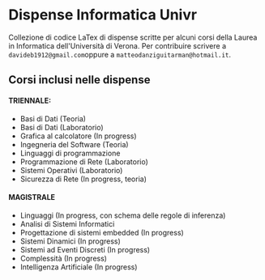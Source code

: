 # Dispense Informatica Univr
Collezione di codice LaTex di dispense scritte per alcuni corsi della Laurea in Informatica dell'Università di Verona.
Per contribuire scrivere a `davideb1912@gmail.com`oppure a `matteodanziguitarman@hotmail.it`.

## Corsi inclusi nelle dispense
#### TRIENNALE:
- Basi di Dati (Teoria)
- Basi di Dati (Laboratorio)
- Grafica al calcolatore (In progress)
- Ingegneria del Software (Teoria)
- Linguaggi di programmazione
- Programmazione di Rete (Laboratorio)
- Sistemi Operativi (Laboratorio)
- Sicurezza di Rete (In progress, teoria)

#### MAGISTRALE
- Linguaggi (In progress, con schema delle regole di inferenza)
- Analisi di Sistemi Informatici
- Progettazione di sistemi embedded (In progress)
- Sistemi Dinamici (In progress)
- Sistemi ad Eventi Discreti (In progress)
- Complessità (In progress)
- Intelligenza Artificiale (In progress)
